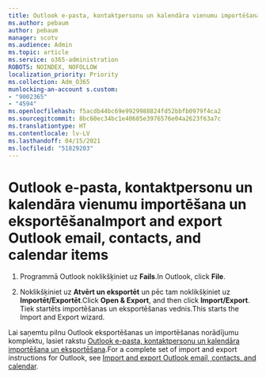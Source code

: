 ```yaml
---
title: Outlook e-pasta, kontaktpersonu un kalendāra vienumu importēšana un eksportēšana
ms.author: pebaum
author: pebaum
manager: scotv
ms.audience: Admin
ms.topic: article
ms.service: o365-administration
ROBOTS: NOINDEX, NOFOLLOW
localization_priority: Priority
ms.collection: Adm_O365
munlocking-an-account s.custom:
- "9002365"
- "4594"
ms.openlocfilehash: f5acdb44bc69e9929988824fd52bbfb0979f4ca2
ms.sourcegitcommit: 8bc60ec34bc1e40685e3976576e04a2623f63a7c
ms.translationtype: HT
ms.contentlocale: lv-LV
ms.lasthandoff: 04/15/2021
ms.locfileid: "51829203"
---
```

# <a name="import-and-export-outlook-email-contacts-and-calendar-items"></a><span data-ttu-id="20866-102">Outlook e-pasta, kontaktpersonu un kalendāra vienumu importēšana un eksportēšana</span><span class="sxs-lookup"><span data-stu-id="20866-102">Import and export Outlook email, contacts, and calendar items</span></span>

1. <span data-ttu-id="20866-103">Programmā Outlook noklikšķiniet uz **Fails**.</span><span class="sxs-lookup"><span data-stu-id="20866-103">In Outlook, click **File**.</span></span>

2. <span data-ttu-id="20866-104">Noklikšķiniet uz **Atvērt un eksportēt** un pēc tam noklikšķiniet uz **Importēt/Exportēt**.</span><span class="sxs-lookup"><span data-stu-id="20866-104">Click **Open & Export**, and then click **Import/Export**.</span></span> <span data-ttu-id="20866-105">Tiek startēts importēšanas un eksportēšanas vednis.</span><span class="sxs-lookup"><span data-stu-id="20866-105">This starts the Import and Export wizard.</span></span>

<span data-ttu-id="20866-106">Lai saņemtu pilnu Outlook eksportēšanas un importēšanas norādījumu komplektu, lasiet rakstu [Outlook e-pasta, kontaktpersonu un kalendāra importēšana un eksportēšana](https://support.office.com/article/import-and-export-outlook-email-contacts-and-calendar-92577192-3881-4502-b79d-c3bbada6c8ef).</span><span class="sxs-lookup"><span data-stu-id="20866-106">For a complete set of import and export instructions for Outlook, see [Import and export Outlook email, contacts, and calendar](https://support.office.com/article/import-and-export-outlook-email-contacts-and-calendar-92577192-3881-4502-b79d-c3bbada6c8ef).</span></span>

